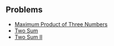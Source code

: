 ## Problems
- [Maximum Product of Three Numbers](https://github.com/nityanaki/leetcode/tree/main/easy/maxproductthreenums)
- [Two Sum](https://github.com/nityanaki/leetcode/tree/main/easy/twosum)
- [Two Sum II](https://github.com/nityanaki/leetcode/tree/main/easy/twosum2)
